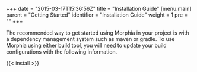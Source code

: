 +++
date = "2015-03-17T15:36:56Z"
title = "Installation Guide"
[menu.main]
  parent = "Getting Started"
  identifier = "Installation Guide"
  weight = 1
  pre = "<i class='fa'></i>"
+++

The recommended way to get started using Morphia in your project is with a dependency management system such as maven or gradle.  To use
 Morphia using either build tool, you will need to update your build configurations with the following information.

{{< install >}}
